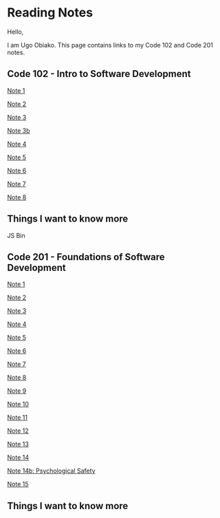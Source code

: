 # Reading Notes

Hello,

I am Ugo Obiako. This page contains links to my Code 102 and Code 201 notes.

## Code 102 - Intro to Software Development

[Note 1](https://ugo-obiako.github.io/reading-notes//code%20102%20notes/code102-note1)

[Note 2](https://ugo-obiako.github.io/reading-notes//code%20102%20notes/code102-note2)

[Note 3](https://ugo-obiako.github.io/reading-notes//code%20102%20notes/code102-note3)

[Note 3b](https://ugo-obiako.github.io/reading-notes//code%20102%20notes/code102-note3b)

[Note 4](https://ugo-obiako.github.io/reading-notes//code%20102%20notes/code102-note4)

[Note 5](https://ugo-obiako.github.io/reading-notes//code%20102%20notes/code102-note5)

[Note 6](https://ugo-obiako.github.io/reading-notes//code%20102%20notes/code102-note6)

[Note 7](https://ugo-obiako.github.io/reading-notes//code%20102%20notes/code102-note7)

[Note 8](https://ugo-obiako.github.io/reading-notes//code%20102%20notes/code102-note8)

## Things I want to know more 

JS Bin

## Code 201 - Foundations of Software Development

[Note 1](https://ugo-obiako.github.io/reading-notes//code%20201%20notes/code201-note1)

[Note 2](https://ugo-obiako.github.io/reading-notes//code%20201%20notes/code201-note2)

[Note 3](https://ugo-obiako.github.io/reading-notes//code%20201%20notes/code201-note3)

[Note 4](https://ugo-obiako.github.io/reading-notes//code%20201%20notes/code201-note4)

[Note 5](https://ugo-obiako.github.io/reading-notes//code%20201%20notes/code201-note5)

[Note 6](https://ugo-obiako.github.io/reading-notes//code%20201%20notes/code201-note6)

[Note 7](https://ugo-obiako.github.io/reading-notes//code%20201%20notes/code201-note7)

[Note 8](https://ugo-obiako.github.io/reading-notes//code%20201%20notes/code201-note8)

[Note 9](https://ugo-obiako.github.io/reading-notes//code%20201%20notes/code201-note9)

[Note 10](https://ugo-obiako.github.io/reading-notes//code%20201%20notes/code201-note10)

[Note 11](https://ugo-obiako.github.io/reading-notes//code%20201%20notes/code201-note11)

[Note 12](https://ugo-obiako.github.io/reading-notes//code%20201%20notes/code201-note12)

[Note 13](https://ugo-obiako.github.io/reading-notes//code%20201%20notes/code201-note13)

[Note 14](https://ugo-obiako.github.io/reading-notes//code%20201%20notes/code201-note14)

[Note 14b: Psychological Safety](https://ugo-obiako.github.io/reading-notes//code%20201%20notes/code201-note14b)

[Note 15](https://ugo-obiako.github.io/reading-notes//code%20201%20notes/code201-note15)

## Things I want to know more 

